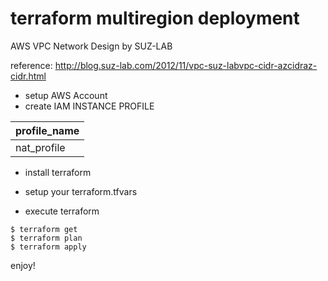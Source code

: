 terraform multiregion deployment
==================================


AWS VPC Network Design by SUZ-LAB

reference: http://blog.suz-lab.com/2012/11/vpc-suz-labvpc-cidr-azcidraz-cidr.html

- setup AWS Account
- create IAM INSTANCE PROFILE

|profile_name|
|------------|
|nat_profile|

- install terraform

- setup your terraform.tfvars

- execute terraform

```
$ terraform get
$ terraform plan
$ terraform apply
```
enjoy!
